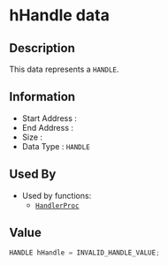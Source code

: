 # hHandle data

## Description

This data represents a `HANDLE`.

## Information

* Start Address : 
* End Address : 
* Size : 
* Data Type : `HANDLE`

## Used By

* Used by functions:
  * [`HandlerProc`](HandlerProc.md)

## Value

```c
HANDLE hHandle = INVALID_HANDLE_VALUE;
```

